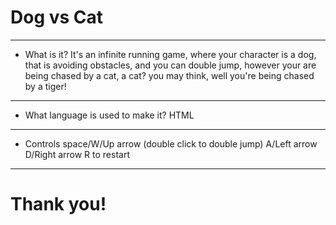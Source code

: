 # Dog vs Cat

---
- What is it?
It's an infinite running game, where your character is a dog, that is avoiding obstacles, and you can double jump, however your are being chased by a cat, a cat? you may think, well you're being chased by a tiger!

---
- What language is used to make it?
HTML

---
- Controls
space/W/Up arrow (double click to double jump)
A/Left arrow
D/Right arrow
R to restart

---
# Thank you!
